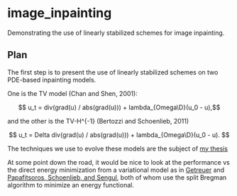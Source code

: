 # image_inpainting
Demonstrating the use of linearly stabilized schemes for image inpainting. 

## Plan 
The first step is to present the use of linearly stabilized schemes on two PDE-based inpainting models.

One is the TV model (Chan and Shen, 2001):

$$ u_t = div(grad(u) / abs(grad(u))) + lambda_{Omega\D}(u_0 - u),$$

and the other is the TV-H^{-1} (Bertozzi and Schoenlieb, 2011)

$$ u_t = Delta div(grad(u) / abs(grad(u))) + lambda_{Omega\D}(u_0 - u). $$

The techniques we use to evolve these models are the subject of [my thesis](https://github.com/kevstter/Thesis-B)

At some point down the road, it would be nice to look at the performance vs the direct energy minimization from a variational model as in [Getreuer](http://www.ipol.im/pub/art/2012/g-tvi/) and [Papafitsoros, Schoenlieb, and Sengul](http://www.ipol.im/pub/art/2013/40/), both of whom use the split Bregman algorithm to minimize an energy functional. 
